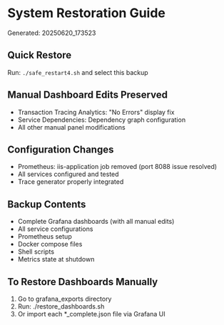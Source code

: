 # System Restoration Guide
Generated: 20250620_173523

## Quick Restore
Run: `./safe_restart4.sh` and select this backup

## Manual Dashboard Edits Preserved
- Transaction Tracing Analytics: "No Errors" display fix
- Service Dependencies: Dependency graph configuration
- All other manual panel modifications

## Configuration Changes
- Prometheus: iis-application job removed (port 8088 issue resolved)
- All services configured and tested
- Trace generator properly integrated

## Backup Contents
- Complete Grafana dashboards (with all manual edits)
- All service configurations
- Prometheus setup
- Docker compose files
- Shell scripts
- Metrics state at shutdown

## To Restore Dashboards Manually
1. Go to grafana_exports directory
2. Run: ./restore_dashboards.sh
3. Or import each *_complete.json file via Grafana UI
